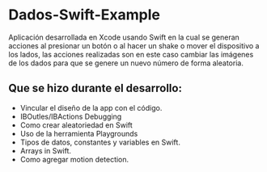 # Dados-Swift-Example

Aplicación desarrollada en Xcode usando Swift en la cual se generan acciones al presionar un botón o al hacer un shake o mover el dispositivo a los lados, las acciones realizadas son en este caso cambiar las imágenes de los dados para que se genere un nuevo número de forma aleatoria.


## Que se hizo durante el desarrollo:

- Vincular el diseño de la app con el código.
- IBOutles/IBActions Debugging
- Como crear aleatoriedad en Swift
- Uso de la herramienta Playgrounds
- Tipos de datos, constantes y variables en Swift.
- Arrays in Swift.
- Como agregar motion detection.
